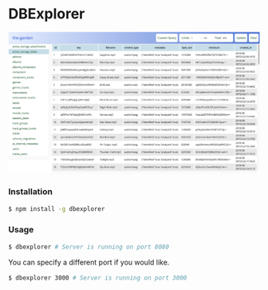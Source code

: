 # DBExplorer

![dbexplorer screenshot](https://raw.githubusercontent.com/markvanlan/dbexplorer/master/assets/dbexplorer.png)

### Installation
```bash
$ npm install -g dbexplorer
```

### Usage
```bash
$ dbexplorer # Server is running on port 8080
```

You can specify a different port if you would like.
```bash
$ dbexplorer 3000 # Server is running on port 3000

```